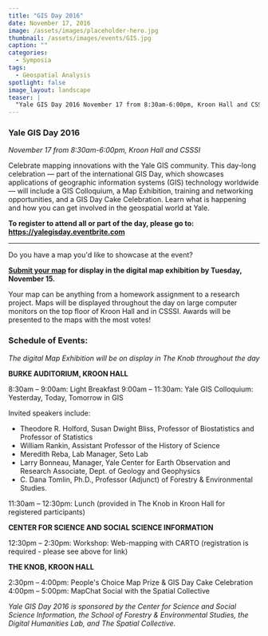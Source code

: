 ```yaml
---
title: "GIS Day 2016"
date: November 17, 2016
image: /assets/images/placeholder-hero.jpg
thumbnail: /assets/images/events/GIS.jpg
caption: ""
categories: 
  - Symposia
tags:
  - Geospatial Analysis
spotlight: false 
image_layout: landscape
teaser: |
  "Yale GIS Day 2016 November 17 from 8:30am-6:00pm, Kroon Hall and CSSSI Celebrate mapping innovations with the Yale GIS community. This day-long celebration — part of the international GIS Day, which..."
---
```


### Yale GIS Day 2016
*November 17 from 8:30am-6:00pm, Kroon Hall and CSSSI*  

Celebrate mapping innovations with the Yale GIS community. This day-long celebration — part of the international GIS Day, which showcases applications of geographic information systems (GIS) technology worldwide — will include a GIS Colloquium, a Map Exhibition, training and networking opportunities, and a GIS Day Cake Celebration. Learn what is happening and how you can get involved in the geospatial world at Yale.
   
**To register to attend all or part of the day, please go to: https://yalegisday.eventbrite.com**
   
---
    
Do you have a map you'd like to showcase at the event?
    
**[Submit your map](https://urldefense.proofpoint.com/v2/url?u=http-3A__yale.us14.list-2Dmanage.com_track_click-3Fu-3D2f90e0412cf65c0527d766de3-26id-3D654dd14e92-26e-3D766595d985&amp;d=CwMFaQ&amp;c=-dg2m7zWuuDZ0MUcV7Sdqw&amp;r=1E0f666jBqrEJETUlnVCZp-bWc10LXSCeOYIVUPPuyE&amp;m=1JXdGAr5ooaqhXNVkJVw6B2b89DWzAjR0dvY4s2HTUM&amp;s=VD38BEuIzj0YR1eRUsMIS-JBfvi52IWhCaPjXAmpyEA&amp;e=) for display in the digital map exhibition by Tuesday, November 15.**

Your map can be anything from a homework assignment to a research project. Maps will be displayed throughout the day on large computer monitors on the top floor of Kroon Hall and in CSSSI. Awards will be presented to the maps with the most votes!
    
### Schedule of Events:
*The digital Map Exhibition will be on display in The Knob throughout the day*
   
**BURKE AUDITORIUM, KROON HALL**

8:30am – 9:00am: Light Breakfast
9:00am – 11:30am: Yale GIS Colloquium: Yesterday, Today, Tomorrow in GIS

Invited speakers include:
 * Theodore R. Holford, Susan Dwight Bliss, Professor of Biostatistics and Professor of Statistics
 * William Rankin, Assistant Professor of the History of Science
 * Meredith Reba, Lab Manager, Seto Lab
 * Larry Bonneau, Manager, Yale Center for Earth Observation and Research Associate, Dept. of Geology and Geophysics
 * C. Dana Tomlin, Ph.D., Professor (Adjunct) of Forestry &amp; Environmental Studies.

11:30am – 12:30pm: Lunch (provided in The Knob in Kroon Hall for registered participants)

**CENTER FOR SCIENCE AND SOCIAL SCIENCE INFORMATION**

12:30pm – 2:30pm: Workshop: Web-mapping with CARTO (registration is required - please see above for link)

**THE KNOB, KROON HALL**

2:30pm – 4:00pm: People's Choice Map Prize &amp; GIS Day Cake Celebration
4:00pm – 5:00pm: MapChat Social with the Spatial Collective

*Yale GIS Day 2016 is sponsored by the Center for Science and Social Science Information, the School of Forestry &amp; Environmental Studies, the Digital Humanities Lab, and The Spatial Collective.*